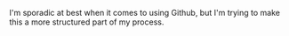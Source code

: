 I'm sporadic at best when it comes to using Github, but I'm trying to make this a more structured part of my process.